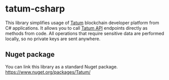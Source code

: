 # tatum-csharp
This library simplifies usage of [Tatum](https://docs.tatum.io/) blockchain developer platform from C# applications. It allows you to call [Tatum API](https://tatum.io/apidoc) endpoints directly as methods from code. All operations that require sensitive data are performed locally, so no private keys are sent anywhere.
## Nuget package
You can link this library as a standard Nuget package.
https://www.nuget.org/packages/Tatum/
